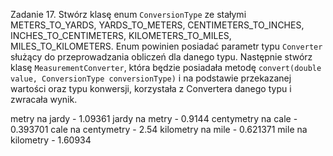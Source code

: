 Zadanie 17.
Stwórz klasę enum `ConversionType` ze stałymi METERS_TO_YARDS, YARDS_TO_METERS,
CENTIMETERS_TO_INCHES, INCHES_TO_CENTIMETERS, KILOMETERS_TO_MILES, MILES_TO_KILOMETERS.
Enum powinien posiadać parametr typu `Converter` służący do przeprowadzania obliczeń dla danego typu.
Następnie stwórz klasę `MeasurementConverter`, która będzie posiadała metodę `convert(double value,
ConversionType conversionType)` i na podstawie przekazanej wartości oraz typu konwersji, korzystała z
Convertera danego typu i zwracała wynik.


metry na jardy - 1.09361
jardy na metry - 0.9144
centymetry na cale - 0.393701
cale na centymetry - 2.54
kilometry na mile - 0.621371
mile na kilometry - 1.60934